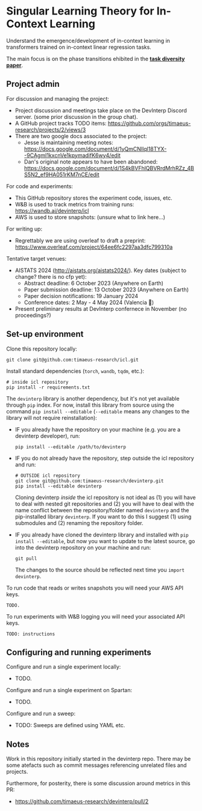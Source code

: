 Singular Learning Theory for In-Context Learning
================================================

Understand the emergence/development of in-context learning in transformers
trained on in-context linear regression tasks.

The main focus is on the phase transitions ehibited in the
[**task diversity paper**](https://arxiv.org/abs/2306.15063).

Project admin
-------------

For discussion and managing the project:

* Project discussion and meetings take place on the DevInterp Discord server.
  (some prior discussion in the group chat).
* A GitHub project tracks TODO items:
  https://github.com/orgs/timaeus-research/projects/2/views/3
* There are two google docs associated to the project:
  * Jesse is maintaining meeting notes:
    https://docs.google.com/document/d/1yQmCNlIql18TYX--9CAgmI1kxcnVe1kpymadifK6wy4/edit
  * Dan's original note appears to have been abandoned:
    https://docs.google.com/document/d/1S4kBVFhlQBVRrdMrhRZz_4BS5N2_ef9HA051rKM7nCE/edit

For code and experiments:

* This GitHub repository stores the experiment code, issues, etc.
* W&B is used to track metrics from training runs:
    https://wandb.ai/devinterp/icl
* AWS is used to store snapshots: (unsure what to link here...)

For writing up:

* Regrettably we are using overleaf to draft a preprint:
  https://www.overleaf.com/project/64ee6fc2297aa3dfc799310a

Tentative target venues:

* AISTATS 2024 (http://aistats.org/aistats2024/). Key dates (subject to change? there is no cfp yet):
  * Abstract deadline:               6 October 2023 (Anywhere on Earth)
  * Paper submission deadline:      13 October 2023 (Anywhere on Earth)
  * Paper decision notifications:   19 January 2024
  * Conference dates:                2 May - 4 May 2024 (Valencia 💪)
* Present preliminary results at DevInterp confernece in November
  (no proceedings?)


Set-up environment
------------------

Clone this repository locally:

```
git clone git@github.com:timaeus-research/icl.git
```

Install standard dependencies (`torch`, `wandb`, `tqdm`, etc.):

```
# inside icl repository
pip install -r requirements.txt
```

The `devinterp` library is another dependency, but it's not yet available
through `pip` index.
For now, install this library from source using the command
  `pip install --editable`
(`--editable` means any changes to the library will not require
reinstallation):

* IF you already have the repository on your machine (e.g. you are a
  devinterp developer), run:
  ```
  pip install --editable /path/to/devinterp
  ```

* IF you do not already have the repository, step outside the icl repository
  and run:
  ```
  # OUTSIDE icl repository
  git clone git@github.com:timaeus-research/devinterp.git
  pip install --editable devinterp
  ```
  Cloning devinterp *inside* the icl repository is not ideal as (1) you will
  have to deal with nested git repositories and (2) you will have to deal
  with the name conflict between the repository/folder named `devinterp` and
  the pip-installed library `devinterp`.
  If you want to do this I suggest (1) using submodules and (2) renaming the
  repository folder.

* IF you already have cloned the devinterp library and installed with
  `pip install --editable`, but now you want to update to the latest source,
  go into the devinterp repository on your machine and run:
  ```
  git pull
  ```
  The changes to the source should be reflected next time you
  `import devinterp`.

To run code that reads or writes snapshots you will need your AWS API keys.

```
TODO.
```

To run experiments with W&B logging you will need your associated API keys.

```
TODO: instructions
```

Configuring and running experiments
-----------------------------------

Configure and run a single experiment locally:

* TODO.

Configure and run a single experiment on Spartan:

* TODO.

Configure and run a sweep:

* TODO: Sweeps are defined using YAML etc.



Notes
-----

Work in this repository initially started in the devinterp repo. There may be
some atefacts such as commit messages referencing unrelated files and
projects.

Furthermore, for posterity, there is some discussion around metrics in this
PR:

* https://github.com/timaeus-research/devinterp/pull/2
